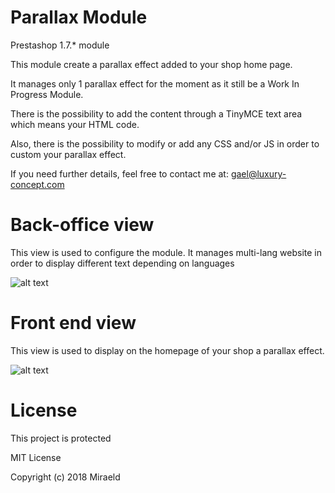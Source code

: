 # Parallax Module

Prestashop 1.7.* module

This module create a parallax effect added to your shop home page.


It manages only 1 parallax effect for the moment as it still be a Work In Progress Module.


There is the possibility to add the content through a TinyMCE text area which means your HTML code.


Also, there is the possibility to modify or add any CSS and/or JS in order to custom your parallax effect.


If you need further details, feel free to contact me at: gael@luxury-concept.com


# Back-office view

This view is used to configure the module. It manages multi-lang website in order to display different text depending on languages

![alt text](https://nsa39.casimages.com/img/2019/01/03/1901030608278456.png)

# Front end view

This view is used to display on the homepage of your shop a parallax effect.

![alt text](https://nsa39.casimages.com/img/2019/01/03/190103060827737225.png)

# License

This project is protected

MIT License

Copyright (c) 2018 Miraeld

